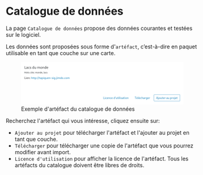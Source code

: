 <a name="data-store"></a>

# Catalogue de données

La page `Catalogue de données` propose des données courantes et testées sur le logiciel.

Les données sont proposées sous forme d'`artéfact`, c’est-à-dire en paquet utilisable en tant que couche sur une carte.

<figure>
    <img src="./assets/data-store-card.png" alt="Exemple d'artéfact du catalogue de données"/>
    <figcaption>Exemple d'artéfact du catalogue de données</figcaption>
</figure>

Recherchez l'artéfact qui vous intéresse, cliquez ensuite sur:

- `Ajouter au projet` pour télécharger l'artéfact et l'ajouter au projet en tant que couche.
- `Télécharger` pour télécharger une copie de l'artéfact que vous pourrez modifier avant import.
- `Licence d'utilisation` pour afficher la licence de l'artéfact. Tous les artéfacts du catalogue doivent être libres de droits.
